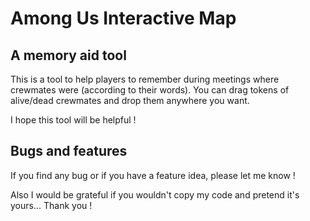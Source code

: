 # Among Us Interactive Map
## A memory aid tool

This is a tool to help players to remember during meetings where crewmates were (according to their words).
You can drag tokens of alive/dead crewmates and drop them anywhere you want.

I hope this tool will be helpful !

## Bugs and features
If you find any bug or if you have a feature idea, please let me know !

Also I would be grateful if you wouldn't copy my code and pretend it's yours... Thank you !
